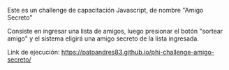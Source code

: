 Este es un challenge de capacitación Javascript, de nombre "Amigo Secreto"

Consiste en ingresar una lista de amigos, luego presionar el botón "sortear amigo" y el sistema eligirá una amigo secreto de la lista ingresada.

Link de ejecución: https://patoandres83.github.io/phi-challenge-amigo-secreto/

